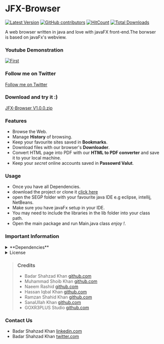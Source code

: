 

# JFX-Browser

[![Latest Version](https://img.shields.io/github/release/badarshahzad/Jfx-Browser.svg?style=flat-square)](https://github.com/badarshahzad/Jfx-Browser/releases)
[![GitHub contributors][contributors-image]][contributors-url]
[![HitCount](http://hits.dwyl.io/badarshahzad/Jfx-Browser.svg)](http://hits.dwyl.io/badarshahzad/Jfx-Browser)
[![Total Downloads](https://img.shields.io/github/downloads/badarshahzad/Jfx-Browser/total.svg)](https://github.com/badarshahzad/Jfx-Browser/releases)

[contributors-url]: https://github.com/badarshahzad/Jfx-Browser/graphs/contributors
[contributors-image]: https://img.shields.io/github/contributors/badarshahzad/Jfx-Browser.svg

A web browser written in java and love with javaFX front-end.The borwser is based on javaFx's webview.

### Youtube Demonstration
[![First](http://img.youtube.com/vi/DH_6g4OcfyE/0.jpg)](https://www.youtube.com/watch?v=DH_6g4OcfyE)

### Follow me on Twitter
[Follow me on Twitter](https://twitter.com/badarshahzad54/status/859596238202691584)

### Download and try it :)
[JFX-Browser V1.0.0.zip](https://github.com/badarshahzad/Jfx-Browser/files/1485201/JFX-Browser.V1.0.0.zip)


### Features

+ Browse the Web.
+ Manage **History** of browsing.
+ Keep your favourite sites saved in **Bookmarks**.
+ Download files with our browser's **Downloader**.
+ Convert HTML page into PDF with our **HTML to PDF converter** and save it to your local machine.
+ Keep your *secret* online accounts saved in **Passowrd Valut**.

### Usage

+ Once you have all Dependencies.
+ download the project or clone it [click here](https://github.com/badarshahzad/Jfx-Browser/tree/master)
+ open the SEGP folder with your favourite java IDE e.g eclipse, intellij, NetBeans.
+ Make sure you have javaFx setup in your IDE.
+ You may need to include the libraries in the lib folder into your class path.
+ Open the main package and run Main.java class *enjoy !*.

### Important Information
<details>
  <summary>**Dependencies**</summary>
  <p>
    > JDK 1.8 or later.
    > javaFx library.
    > Internet Connection.
  </p>
</details>
<details>
  <summary>License</summary>
  <p>
    
        The MIT License (MIT)

        Copyright (c) 2015 Microsoft Corporation.

        Permission is hereby granted, free of charge, to any person obtaining a copy
        of this software and associated documentation files (the "Software"), to deal
        in the Software without restriction, including without limitation the rights
        to use, copy, modify, merge, publish, distribute, sublicense, and/or sell
        copies of the Software, and to permit persons to whom the Software is
        furnished to do so, subject to the following conditions:

        The above copyright notice and this permission notice shall be included in all
        copies or substantial portions of the Software.

        THE SOFTWARE IS PROVIDED "AS IS", WITHOUT WARRANTY OF ANY KIND, EXPRESS OR
        IMPLIED, INCLUDING BUT NOT LIMITED TO THE WARRANTIES OF MERCHANTABILITY,
        FITNESS FOR A PARTICULAR PURPOSE AND NONINFRINGEMENT. IN NO EVENT SHALL THE
        AUTHORS OR COPYRIGHT HOLDERS BE LIABLE FOR ANY CLAIM, DAMAGES OR OTHER
        LIABILITY, WHETHER IN AN ACTION OF CONTRACT, TORT OR OTHERWISE, ARISING FROM,
        OUT OF OR IN CONNECTION WITH THE SOFTWARE OR THE USE OR OTHER DEALINGS IN THE
        SOFTWARE.
     
  </p>
</details>
  
> ### Credits
>
> + Badar Shahzad Khan [github.com](https://github.com/badarshahzad)
> + Muhammad Shoib Khan [github.com](https://github.com/Shoaibkhan786)
> + Naeem Rashid [github.com](https://github.com/naeemkhan12)
> + Hassan Iqbal Khan [github.com](https://github.com/Hassankhan2015)
> + Ramzan Shahid Khan [github.com](https://github.com/RamzanShahidkhan)
> + SanaUllah Khan [github.com](https://github.com/sanaullahkhan1234)
> + GOXR3PLUS Studio [github.com](https://github.com/goxr3plus)

### Contact Us

+ Badar Shahzad Khan [linkedin.com](https://www.linkedin.com/in/badarshahzad/)
+ Badar Shahzad Khan [twitter.com](https://twitter.com/badarshahzad54)
